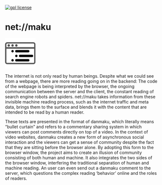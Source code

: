 <a href="http://www.gnu.org/licenses/gpl-3.0.en.html"><img src="https://img.shields.io/badge/license-GPL-orange.svg" alt="gpl license"></a>

# net://maku

<div align="left">
  <a href="http://chenqianxun.com/netMaku">
    <img src="https://raw.githubusercontent.com/cqx931/netmaku/master/img/icon_128.png" width="100px"/>
  </a>
</div>

The internet is not only read by human beings. Despite what we could see from a webpage, there are more reading going on in the backend: The code of the webpage is being interpreted by the browser, the ongoing communication between the server and the client, the constant reading of search engine robots and spiders. net://maku takes information from these invisible machine reading process, such as the internet traffic and meta data, brings them to the surface and blends it with the content that are intended to be read by a human reader. 

These texts are presented in the format of danmaku, which literally means “bullet curtain” and refers to a commentary sharing system in which viewers can post comments directly on top of a video. In the context of video websites, danmaku creates a new form of asynchronous social interaction and the viewers can get a sense of community despite the fact that they are sitting before the browser alone. By adopting this form to the browser window, the project aims to create an illusion of community consisting of both human and machine. It also integrates the two sides of the browser window, interfering the traditional separation of human and machine reading. An user can even send out a danmaku comment to the server, which questions the complex reading ‘behavior’ online and the roles of readers.
